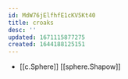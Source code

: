 ```yaml
---
id: MdW76jElfhfE1cKV5Kt40
title: croaks
desc: ''
updated: 1671115877275
created: 1644188125151
---
```


- [[c.Sphere]] [[sphere.Shapow]]
